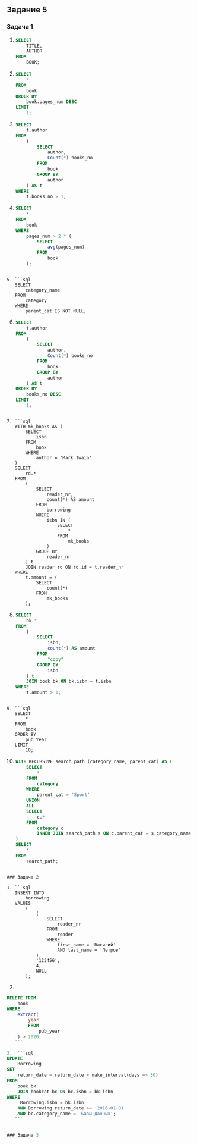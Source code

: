 ## Задание 5

### Задача 1

1. ```sql
   SELECT
       TITLE,
       AUTHOR
   FROM
       BOOK;
   ```

2. ```sql
   SELECT
       *
   FROM
       book
   ORDER BY
       book.pages_num DESC
   LIMIT
       1;
   ```

3. ```sql
   SELECT
       t.author
   FROM
       (
           SELECT
               author,
               Count(*) books_no
           FROM
               book
           GROUP BY
               author
       ) AS t
   WHERE
       t.books_no > 1;
   ```

4. ```sql
   SELECT
       *
   FROM
       book
   WHERE
       pages_num > 2 * (
           SELECT
               avg(pages_num)
           FROM
               book
       );
   ```

````

5. ```sql
   SELECT
       category_name
   FROM
       category
   WHERE
       parent_cat IS NOT NULL;
````

6. ```sql
   SELECT
       t.author
   FROM
       (
           SELECT
               author,
               Count(*) books_no
           FROM
               book
           GROUP BY
               author
       ) AS t
   ORDER BY
       books_no DESC
   LIMIT
       1;
   ```

````

7. ```sql
   WITH mk_books AS (
       SELECT
           isbn
       FROM
           book
       WHERE
           author = 'Mark Twain'
   )
   SELECT
       rd.*
   FROM
       (
           SELECT
               reader_nr,
               count(*) AS amount
           FROM
               borrowing
           WHERE
               isbn IN (
                   SELECT
                       *
                   FROM
                       mk_books
               )
           GROUP BY
               reader_nr
       ) t
       JOIN reader rd ON rd.id = t.reader_nr
   WHERE
       t.amount = (
           SELECT
               count(*)
           FROM
               mk_books
       );
````

8. ```sql
   SELECT
       bk.*
   FROM
       (
           SELECT
               isbn,
               count(*) AS amount
           FROM
               "copy"
           GROUP BY
               isbn
       ) t
       JOIN book bk ON bk.isbn = t.isbn
   WHERE
       t.amount > 1;
   ```

````

9. ```sql
   SELECT
       *
   FROM
       book
   ORDER BY
       pub_Year
   LIMIT
       10;
````

10. ```sql
    WITH RECURSIVE search_path (category_name, parent_cat) AS (
        SELECT
            *
        FROM
            category
        WHERE
            parent_cat = 'Sport'
        UNION
        ALL
        SELECT
            c.*
        FROM
            category c
            INNER JOIN search_path s ON c.parent_cat = s.category_name
    )
    SELECT
        *
    FROM
        search_path;
    ```

````

### Задача 2

1. ```sql
   INSERT INTO
       borrowing
   VALUES
       (
           (
               SELECT
                   reader_nr
               FROM
                   reader
               WHERE
                   first_name = 'Василий'
                   AND last_name = 'Петров'
           ),
           '123456',
           4,
           NULL
       );
````

2.

````sql
DELETE FROM
    book
WHERE
    extract(
        year
        FROM
            pub_year
    ) > 2020;
   ```

3.  ```sql
UPDATE
    Borrowing
SET
    return_date = return_date + make_interval(days => 30)
FROM
    book bk
    JOIN bookcat bc ON bc.isbn = bk.isbn
WHERE
     Borrowing.isbn = bk.isbn
    AND Borrowing.return_date >= '2016-01-01'
    AND bc.category_name = 'Базы данных';
   ```


### Задача 3

````
